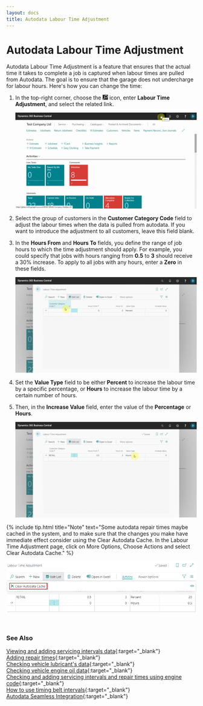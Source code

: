 ```yaml
---
layout: docs
title: Autodata Labour Time Adjustment
---
```


# Autodata Labour Time Adjustment

Autodata Labour Time Adjustment is a feature that ensures that the actual time it takes to complete a job is captured when labour times are pulled from Autodata. The goal is to ensure that the garage does not undercharge for labour hours. Here's how you can change the time:
1. In the top-right corner, choose the ![](media/search_icon.png) icon, enter **Labour Time Adjustment**, and select the related link.

   ![](media/garagehive-autodata-labour-time-adjustment1.gif)

2. Select the group of customers in the **Customer Category Code** field to adjust the labour times when the data is pulled from autodata. If you want to introduce the adjustment to all customers, leave this field blank.
3. In the **Hours From** and **Hours To** fields, you define the range of job hours to which the time adjustment should apply. For example, you could specify that jobs with hours ranging from **0.5** to **3** should receive a 30% increase. To apply to all jobs with any hours, enter a **Zero** in these fields.

   ![](media/garagehive-autodata-labour-time-adjustment2.gif)

4. Set the **Value Type** field to be either **Percent** to increase the labour time by a specific percentage, or **Hours** to increase the labour time by a certain number of hours.
5. Then, in the **Increase Value** field, enter the value of the **Percentage** or **Hours**.

   ![](media/garagehive-autodata-labour-time-adjustment3.gif)

{% include tip.html title="Note" text="Some autodata repair times maybe cached in the system, and to make sure that the changes you make have immediate effect consider using the Clear Autodata Cache. In the Labour Time Adjustment page, click on More Options, Choose Actions and select Clear Autodata Cache." %}

![](media/garagehive-autodata-labour-time-adjustment4.png)

<br>

### **See Also**

[Viewing and adding servicing intervals data](garagehive-autodata-viewing-and-adding-servicing-intervals.html){:target="_blank"} \
[Adding repair times](garagehive-autodata-adding-repair-times.html){:target="_blank"} \
[Checking vehicle lubricant's data](garagehive-autodata-checking-vehicle-lubricant-data.html){:target="_blank"} \
[Checking vehicle engine oil data](garagehive-autodata-viewing-vehicle-engine-oil-data.html){:target="_blank"} \
[Checking and adding servicing intervals and repair times using engine code](garagehive-autodata-checking-servicing-intervals-and-adding-repair-times-using-engine-code.html){:target="_blank"} \
[How to use timing belt intervals](garagehive-timing-belt-intervals-how-to-use-timing-belt-intervals.html){:target="_blank"} \
[Autodata Seamless Integration](garagehive-autodata-seamless-integration.html){:target="_blank"}
